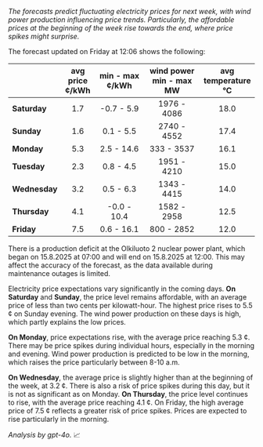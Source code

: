*The forecasts predict fluctuating electricity prices for next week, with wind power production influencing price trends. Particularly, the affordable prices at the beginning of the week rise towards the end, where price spikes might surprise.*

The forecast updated on Friday at 12:06 shows the following:

|             | avg<br>price<br>¢/kWh | min - max<br>¢/kWh | wind power<br>min - max<br>MW | avg<br>temperature<br>°C |
|:-------------|:----------------:|:----------------:|:-------------:|:-------------:|
| **Saturday**  | 1.7             | -0.7 - 5.9       | 1976 - 4086  | 18.0          |
| **Sunday** | 1.6             | 0.1 - 5.5        | 2740 - 4552  | 17.4          |
| **Monday** | 5.3             | 2.5 - 14.6       | 333 - 3537   | 16.1          |
| **Tuesday**   | 2.3             | 0.8 - 4.5        | 1951 - 4210  | 15.0          |
| **Wednesday**| 3.2            | 0.5 - 6.3        | 1343 - 4415  | 14.0          |
| **Thursday**   | 4.1             | -0.0 - 10.4      | 1582 - 2958  | 12.5          |
| **Friday** | 7.5             | 0.6 - 16.1       | 800 - 2852   | 12.0          |

There is a production deficit at the Olkiluoto 2 nuclear power plant, which began on 15.8.2025 at 07:00 and will end on 15.8.2025 at 12:00. This may affect the accuracy of the forecast, as the data available during maintenance outages is limited.

Electricity price expectations vary significantly in the coming days. **On Saturday** and **Sunday**, the price level remains affordable, with an average price of less than two cents per kilowatt-hour. The highest price rises to 5.5 ¢ on Sunday evening. The wind power production on these days is high, which partly explains the low prices.

**On Monday**, price expectations rise, with the average price reaching 5.3 ¢. There may be price spikes during individual hours, especially in the morning and evening. Wind power production is predicted to be low in the morning, which raises the price particularly between 8-10 a.m.

**On Wednesday**, the average price is slightly higher than at the beginning of the week, at 3.2 ¢. There is also a risk of price spikes during this day, but it is not as significant as on Monday. **On Thursday**, the price level continues to rise, with the average price reaching 4.1 ¢. On Friday, the high average price of 7.5 ¢ reflects a greater risk of price spikes. Prices are expected to rise particularly in the morning.

*Analysis by gpt-4o.* 📈
